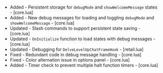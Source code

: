 - Added - Persistent storage for `debugMode` and `showWelcomeMessage` states - [core.lua]
- Added - New debug messages for loading and toggling `debugMode` and `showWelcomeMessage` - [core.lua]
- Updated - Slash commands to support persistent state saving - [core.lua]
- Updated - `OnInitialize` function to load states with debug messages - [core.lua]
- Updated - Debugging for `DelveLevelUpChatFrameHook` - [retail.lua]
- Fixed - Redundant code in debug message handling - [core.lua]
- Fixed - Color alternation issue in options panel - [core.lua]
- Added - Timer check to prevent multiple halt function timers - [core.lua]
